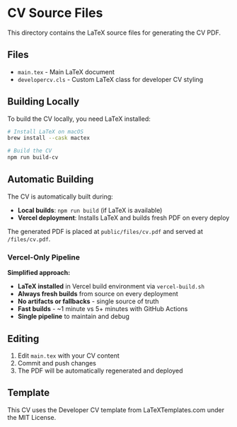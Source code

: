 # CV Source Files

This directory contains the LaTeX source files for generating the CV PDF.

## Files

- `main.tex` - Main LaTeX document
- `developercv.cls` - Custom LaTeX class for developer CV styling

## Building Locally

To build the CV locally, you need LaTeX installed:

```bash
# Install LaTeX on macOS
brew install --cask mactex

# Build the CV
npm run build-cv
```

## Automatic Building

The CV is automatically built during:
- **Local builds**: `npm run build` (if LaTeX is available)
- **Vercel deployment**: Installs LaTeX and builds fresh PDF on every deploy

The generated PDF is placed at `public/files/cv.pdf` and served at `/files/cv.pdf`.

### Vercel-Only Pipeline

**Simplified approach:**
- **LaTeX installed** in Vercel build environment via `vercel-build.sh`
- **Always fresh builds** from source on every deployment  
- **No artifacts or fallbacks** - single source of truth
- **Fast builds** - ~1 minute vs 5+ minutes with GitHub Actions
- **Single pipeline** to maintain and debug

## Editing

1. Edit `main.tex` with your CV content
2. Commit and push changes
3. The PDF will be automatically regenerated and deployed

## Template

This CV uses the Developer CV template from LaTeXTemplates.com under the MIT License.
